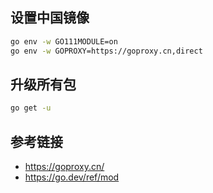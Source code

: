 ## 设置中国镜像

```bash
go env -w GO111MODULE=on
go env -w GOPROXY=https://goproxy.cn,direct
```


## 升级所有包

```bash
go get -u
```


## 参考链接

- https://goproxy.cn/
- https://go.dev/ref/mod

